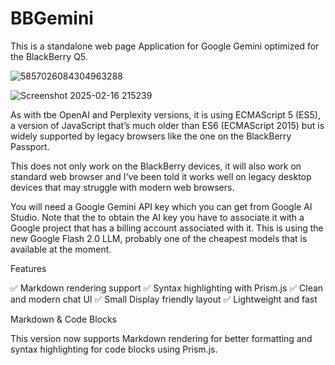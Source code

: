 # BBGemini
This is a standalone web page Application for Google Gemini optimized for the BlackBerry Q5.

![5857026084304963288](https://github.com/user-attachments/assets/ca29bed2-837a-4ec3-9d7a-5860b9d2e196)

![Screenshot 2025-02-16 215239](https://github.com/user-attachments/assets/5d64cdb1-fbfc-4b59-b889-7155e4f6d17e)

As with tbe OpenAI and Perplexity versions, it is using ECMAScript 5 (ES5), a version of JavaScript that’s much older than ES6 (ECMAScript 2015) but is widely supported by legacy browsers like the one on the BlackBerry Passport.

This does not only work on the BlackBerry devices, it will also work on standard web browser and I've been told it works well on legacy desktop devices that may struggle with modern web browsers.

You will need a Google Gemini API key which you can get from Google AI Studio. Note that the to obtain the AI key you have to associate it with a Google project that has a billing account associated with it. This is using the new Google Flash 2.0 LLM, probably one of the cheapest models that is available at the moment.

Features

✅ Markdown rendering support
✅ Syntax highlighting with Prism.js
✅ Clean and modern chat UI
✅ Small Display friendly layout
✅ Lightweight and fast

Markdown & Code Blocks

This version now supports Markdown rendering for better formatting and syntax highlighting for code blocks using Prism.js.
